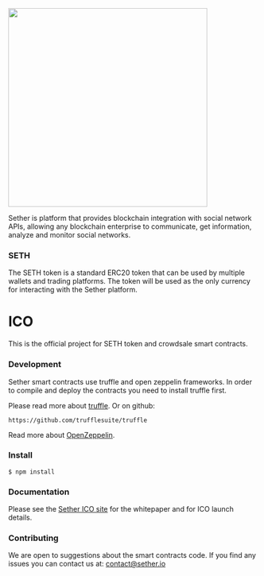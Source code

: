<img src="https://raw.githubusercontent.com/mware-solutions/ico/master/logo-sether-black.png" width="400">

Sether is platform that provides blockchain integration with social
network APIs, allowing any blockchain enterprise to communicate, get
information, analyze and monitor social networks.

### SETH
The SETH token is a standard ERC20 token that can be used by multiple wallets and
trading platforms.
The token will be used as the only currency for interacting with the Sether platform.

# ICO

This is the official project for SETH token and crowdsale smart contracts.


### Development

Sether smart contracts use truffle and open zeppelin frameworks.
In order to compile and deploy the contracts you need to install truffle first.

Please read more about [truffle](http://truffleframework.com/).
Or on github:

```
https://github.com/trufflesuite/truffle
```

Read more about [OpenZeppelin](https://openzeppelin.org/).

### Install

```
$ npm install
```

### Documentation

Please see the [Sether ICO site](http://sether.io) for the whitepaper and for ICO launch details. 

### Contributing

We are open to suggestions about the smart contracts code. If you find any issues you can contact us at: contact@sether.io